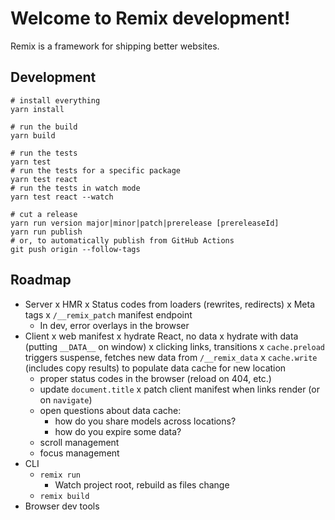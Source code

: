 # Welcome to Remix development!

Remix is a framework for shipping better websites.

## Development

```
# install everything
yarn install

# run the build
yarn build

# run the tests
yarn test
# run the tests for a specific package
yarn test react
# run the tests in watch mode
yarn test react --watch

# cut a release
yarn run version major|minor|patch|prerelease [prereleaseId]
yarn run publish
# or, to automatically publish from GitHub Actions
git push origin --follow-tags
```

## Roadmap

- Server
  x HMR
  x Status codes from loaders (rewrites, redirects)
  x Meta tags
  x `/__remix_patch` manifest endpoint
  - In dev, error overlays in the browser
- Client
  x web manifest
  x hydrate React, no data
  x hydrate with data (putting `__DATA__` on window)
  x clicking links, transitions
  x `cache.preload` triggers suspense, fetches new data from `/__remix_data`
  x `cache.write` (includes copy results) to populate data cache for new location
  - proper status codes in the browser (reload on 404, etc.)
  - update `document.title`
    x patch client manifest when links render (or on `navigate`)
  - open questions about data cache:
    - how do you share models across locations?
    - how do you expire some data?
  - scroll management
  - focus management
- CLI
  - `remix run`
    - Watch project root, rebuild as files change
  - `remix build`
- Browser dev tools
